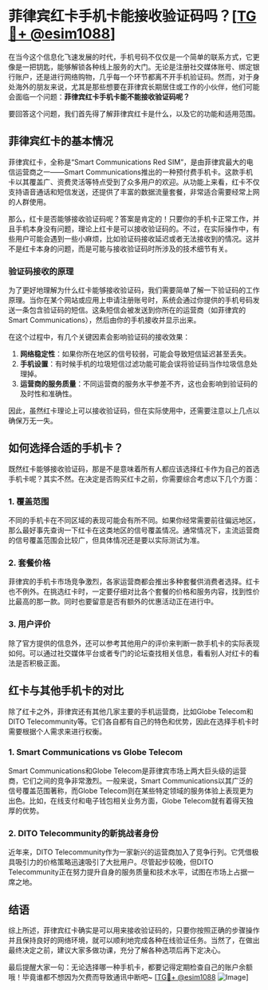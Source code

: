 # 菲律宾红卡手机卡能接收验证码吗？[[TG💪+ @esim1088](https://t.me/s/esim1088)]

在当今这个信息化飞速发展的时代，手机号码不仅仅是一个简单的联系方式，它更像是一把钥匙，能够解锁各种线上服务的大门。无论是注册社交媒体账号、绑定银行账户，还是进行网络购物，几乎每一个环节都离不开手机验证码。然而，对于身处海外的朋友来说，尤其是那些想要在菲律宾长期居住或工作的小伙伴，他们可能会面临一个问题：**菲律宾红卡手机卡能不能接收验证码呢？**

要回答这个问题，我们首先得了解菲律宾红卡是什么，以及它的功能和适用范围。

## 菲律宾红卡的基本情况

菲律宾红卡，全称是“Smart Communications Red SIM”，是由菲律宾最大的电信运营商之一——Smart Communications推出的一种预付费手机卡。这款手机卡以其覆盖广、资费灵活等特点受到了众多用户的欢迎。从功能上来看，红卡不仅支持语音通话和短信发送，还提供了丰富的数据流量套餐，非常适合需要经常上网的人群使用。

那么，红卡是否能够接收验证码呢？答案是肯定的！只要你的手机卡正常工作，并且手机本身没有问题，理论上红卡是可以接收验证码的。不过，在实际操作中，有些用户可能会遇到一些小麻烦，比如验证码接收延迟或者无法接收到的情况。这并不是红卡本身的问题，而是可能与接收验证码时所涉及的技术细节有关。

### 验证码接收的原理

为了更好地理解为什么红卡能够接收验证码，我们需要简单了解一下验证码的工作原理。当你在某个网站或应用上申请注册账号时，系统会通过你提供的手机号码发送一条包含验证码的短信。这条短信会被发送到你所在的运营商（如菲律宾的Smart Communications），然后由你的手机接收并显示出来。

在这个过程中，有几个关键因素会影响验证码的接收效果：

1. **网络稳定性**：如果你所在地区的信号较弱，可能会导致短信延迟甚至丢失。
2. **手机设置**：有时候手机的垃圾短信过滤功能可能会误将验证码当作垃圾信息处理掉。
3. **运营商的服务质量**：不同运营商的服务水平参差不齐，这也会影响到验证码的及时性和准确性。

因此，虽然红卡理论上可以接收验证码，但在实际使用中，还需要注意以上几点以确保万无一失。

## 如何选择合适的手机卡？

既然红卡能够接收验证码，那是不是意味着所有人都应该选择红卡作为自己的首选手机卡呢？其实不然。在决定是否购买红卡之前，你需要综合考虑以下几个方面：

### 1. 覆盖范围

不同的手机卡在不同区域的表现可能会有所不同。如果你经常需要前往偏远地区，那么最好事先查询一下红卡在这类地区的信号覆盖情况。通常情况下，主流运营商的信号覆盖范围会比较广，但具体情况还是要以实际测试为准。

### 2. 套餐价格

菲律宾的手机卡市场竞争激烈，各家运营商都会推出多种套餐供消费者选择。红卡也不例外。在挑选红卡时，一定要仔细对比各个套餐的价格和服务内容，找到性价比最高的那一款。同时也要留意是否有额外的优惠活动正在进行中。

### 3. 用户评价

除了官方提供的信息外，还可以参考其他用户的评价来判断一款手机卡的实际表现如何。可以通过社交媒体平台或者专门的论坛查找相关信息，看看别人对红卡的看法是否积极正面。

## 红卡与其他手机卡的对比

除了红卡之外，菲律宾还有其他几家主要的手机运营商，比如Globe Telecom和DITO Telecommunity等。它们各自都有自己的特色和优势，因此在选择手机卡时需要根据个人需求来进行权衡。

### 1. Smart Communications vs Globe Telecom

Smart Communications和Globe Telecom是菲律宾市场上两大巨头级的运营商，它们之间的竞争非常激烈。一般来说，Smart Communications以其广泛的信号覆盖范围著称，而Globe Telecom则在某些特定领域的服务体验上表现更为出色。比如，在线支付和电子钱包相关业务方面，Globe Telecom就有着得天独厚的优势。

### 2. DITO Telecommunity的新挑战者身份

近年来，DITO Telecommunity作为一家新兴的运营商加入了竞争行列。它凭借极具吸引力的价格策略迅速吸引了大批用户。尽管起步较晚，但DITO Telecommunity正在努力提升自身的服务质量和技术水平，试图在市场上占据一席之地。

## 结语

综上所述，菲律宾红卡确实是可以用来接收验证码的，只要你按照正确的步骤操作并且保持良好的网络环境，就可以顺利地完成各种在线验证任务。当然了，在做出最终决定之前，建议大家多做功课，充分了解各种选项后再下定决心。

最后提醒大家一句：无论选择哪一种手机卡，都要记得定期检查自己的账户余额哦！毕竟谁都不想因为欠费而导致通讯中断吧~ [[TG💪+ @esim1088](https://t.me/s/esim1088) ![Image](https://i.postimg.cc/4NQfJmqS/Snipaste-2025-05-13-00-14-12.png)]